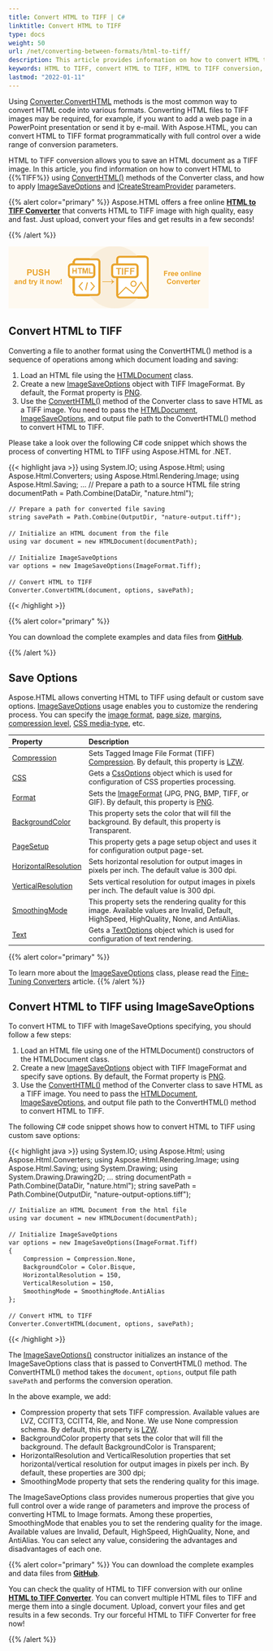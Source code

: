 ```yaml
---
title: Convert HTML to TIFF | C#
linktitle: Convert HTML to TIFF
type: docs
weight: 50
url: /net/converting-between-formats/html-to-tiff/
description: This article provides information on how to convert HTML to TIFF using Aspose.HTML API. You will learn about the supported HTML to TIFF conversion scenarios and consider examples to illustrate them.  
keywords: HTML to TIFF, convert HTML to TIFF, HTML to TIFF conversion, HTML to TIFF converter, save options
lastmod: "2022-01-11"
---
```

<link href="./../../style.css" rel="stylesheet" type="text/css" />

Using [Converter.ConvertHTML](https://apireference.aspose.com/html/net/aspose.html.converters/converter/methods/converthtml/index) methods is the most common way to convert HTML code into various formats. Converting HTML files to TIFF images may be required, for example, if you want to add a web page in a PowerPoint presentation or send it by e-mail. With Aspose.HTML, you can convert HTML to TIFF format programmatically with full control over a wide range of conversion parameters. 

HTML to TIFF conversion allows you to save an HTML document as a TIFF image. In this article, you find information on how to convert  HTML to {{%TIFF%}} using [ConvertHTML()](https://apireference.aspose.com/html/net/aspose.html.converters/converter/methods/index) methods of the Converter class, and how to apply [ImageSaveOptions](https://apireference.aspose.com/html/net/aspose.html.saving/imagesaveoptions) and [ICreateStreamProvider](https://apireference.aspose.com/html/net/aspose.html.io/icreatestreamprovider) parameters.

{{% alert color="primary" %}}
Aspose.HTML offers a free online <a href="https://products.aspose.app/html/conversion/html-to-tiff" target="_blank">**HTML to TIFF Converter**</a> that converts HTML to TIFF image with high quality, easy and fast. Just upload, convert your files and get results in a few seconds!

{{% /alert %}}

<a href="https://products.aspose.app/html/conversion/html-to-tiff" target="_blank">![Text "Banner HTML to TIFF Converter"](html-to-tiff.png#center)</a>

## **Convert HTML to TIFF**
Converting a file to another format using the ConvertHTML() method is a sequence of operations among which document loading and saving:

1. Load an HTML file using the [HTMLDocument](https://apireference.aspose.com/html/net/aspose.html/htmldocument) class.
1. Create a new [ImageSaveOptions](https://apireference.aspose.com/html/net/aspose.html.saving/imagesaveoptions) object with TIFF ImageFormat. By default, the Format property is [PNG](https://apireference.aspose.com/html/net/aspose.html.rendering.image/imageformat).
1. Use the [ConvertHTML()](https://apireference.aspose.com/html/net/aspose.html.converters.converter/converthtml/methods/3) method of the Converter class to save HTML as a TIFF image. You need to pass the [HTMLDocument](https://apireference.aspose.com/html/net/aspose.html/htmldocument), [ImageSaveOptions](https://apireference.aspose.com/html/net/aspose.html.saving/imagesaveoptions), and output file path to the ConvertHTML() method to convert HTML to TIFF.

Please take a look over the following C# code snippet which shows the process of converting HTML to TIFF using Aspose.HTML for .NET.

{{< highlight java >}}
using System.IO;
using Aspose.Html;
using Aspose.Html.Converters;
using Aspose.Html.Rendering.Image;
using Aspose.Html.Saving;
...
    // Prepare a path to a source HTML file
    string documentPath = Path.Combine(DataDir, "nature.html");

    // Prepare a path for converted file saving 
    string savePath = Path.Combine(OutputDir, "nature-output.tiff");
    
    // Initialize an HTML document from the file
    using var document = new HTMLDocument(documentPath);
    
    // Initialize ImageSaveOptions 
    var options = new ImageSaveOptions(ImageFormat.Tiff);
    
    // Convert HTML to TIFF
    Converter.ConvertHTML(document, options, savePath);
{{< /highlight >}}

{{% alert color="primary" %}} 

You can download the complete examples and data files from [**GitHub**](https://github.com/aspose-html/Aspose.HTML-Documentation/tree/main/content/tests-net).

{{% /alert %}}

## **Save Options**
Aspose.HTML allows converting HTML to TIFF using default or custom save options. [ImageSaveOptions](https://apireference.aspose.com/html/net/aspose.html.saving/imagesaveoptions) usage enables you to customize the rendering process. You can specify the [image format](https://apireference.aspose.com/html/net/aspose.html.rendering.image/imageformat), [page size](https://apireference.aspose.com/html/net/aspose.html.rendering/renderingoptions/properties/pagesetup), [margins](https://apireference.aspose.com/html/net/aspose.html.drawing/page/properties/margin), [compression level](https://apireference.aspose.com/html/net/aspose.html.rendering.image/compression), [CSS media-type](https://apireference.aspose.com/html/net/aspose.html.rendering/mediatype), etc. 

| Property                                                     | Description                                                  |
| :----------------------------------------------------------- | :----------------------------------------------------------- |
| [Compression](https://apireference.aspose.com/html/net/aspose.html.rendering.image/compression) | Sets Tagged Image File Format (TIFF) [Compression](https://apireference.aspose.com/html/net/aspose.html.rendering.image/compression). By default, this property is [LZW](https://apireference.aspose.com/html/net/aspose.html.rendering.image/compression). |
| [CSS](https://apireference.aspose.com/html/net/aspose.html.rendering/mediatype) | Gets a [CssOptions](https://apireference.aspose.com/html/net/aspose.html.rendering/cssoptions) object which is used for configuration of CSS properties processing. |
| [Format](https://apireference.aspose.com/html/net/aspose.html.rendering.image/imageformat) | Sets the [ImageFormat](https://apireference.aspose.com/html/net/aspose.html.rendering.image/imageformat) (JPG, PNG, BMP, TIFF, or GIF). By default, this property is [PNG](https://apireference.aspose.com/html/net/aspose.html.rendering.image/imageformat). |
| [BackgroundColor](https://apireference.aspose.com/html/net/aspose.html.rendering/renderingoptions/properties/backgroundcolor) | This property sets the color that will fill the background. By default, this property is Transparent. |
| [PageSetup](https://apireference.aspose.com/html/net/aspose.html.rendering/renderingoptions/properties/pagesetup) | This property gets a page setup object and uses it for configuration output page-set. |
| [HorizontalResolution](https://apireference.aspose.com/html/net/aspose.html.rendering.image/imagerenderingoptions/properties/horizontalresolution) | Sets horizontal resolution for output images in pixels per inch. The default value is 300 dpi. |
| [VerticalResolution](https://apireference.aspose.com/html/net/aspose.html.rendering.image/imagerenderingoptions/properties/verticalresolution) | Sets vertical resolution for output images in pixels per inch. The default value is 300 dpi. |
| [SmoothingMode](https://apireference.aspose.com/html/net/aspose.html.rendering.image/imagerenderingoptions/properties/smoothingmode) | This property sets the rendering quality for this image.  Available values are Invalid, Default, HighSpeed, HighQuality, None, and AntiAlias. |
| [Text](https://apireference.aspose.com/html/net/aspose.html.rendering.image/imagerenderingoptions/properties/text) | Gets a [TextOptions](https://apireference.aspose.com/html/net/aspose.html.rendering.image/textoptions) object which is used for configuration of text rendering. |

{{% alert color="primary" %}} 

To learn more about the [ImageSaveOptions](https://apireference.aspose.com/html/net/aspose.html.saving/imagesaveoptions) class, please read the [Fine-Tuning Converters](/html/net/converting-between-formats/fine-tuning-converters/) article.
{{% /alert %}}

## **Convert HTML to TIFF using ImageSaveOptions**

To convert HTML to TIFF with ImageSaveOptions specifying, you should follow a few steps: 

1. Load an HTML file using one of the HTMLDocument() constructors of the HTMLDocument class. 
1. Create a new [ImageSaveOptions](https://apireference.aspose.com/html/net/aspose.html.saving/imagesaveoptions) object with TIFF ImageFormat and specify save options. By default, the Format property is [PNG](https://apireference.aspose.com/html/net/aspose.html.rendering.image/imageformat).
1. Use the [ConvertHTML()](https://apireference.aspose.com/html/net/aspose.html.converters.converter/converthtml/methods/3) method of the  Converter class to save HTML as a TIFF image. You need to pass the [HTMLDocument](https://apireference.aspose.com/html/net/aspose.html/htmldocument), [ImageSaveOptions](https://apireference.aspose.com/html/net/aspose.html.saving/imagesaveoptions), and output file path to the ConvertHTML() method to convert HTML to TIFF.

The following C# code snippet shows how to convert HTML to TIFF using custom save options:

{{< highlight java >}}
using System.IO;
using Aspose.Html;
using Aspose.Html.Converters;
using Aspose.Html.Rendering.Image;
using Aspose.Html.Saving;
using System.Drawing;
using System.Drawing.Drawing2D;
...
    string documentPath = Path.Combine(DataDir, "nature.html");
    string savePath = Path.Combine(OutputDir, "nature-output-options.tiff");

    // Initialize an HTML Document from the html file
    using var document = new HTMLDocument(documentPath);
    
    // Initialize ImageSaveOptions 
    var options = new ImageSaveOptions(ImageFormat.Tiff)
    {
        Compression = Compression.None,
        BackgroundColor = Color.Bisque,
        HorizontalResolution = 150,
        VerticalResolution = 150,
        SmoothingMode = SmoothingMode.AntiAlias
    };
    
    // Convert HTML to TIFF
    Converter.ConvertHTML(document, options, savePath);   
{{< /highlight >}}

The [ImageSaveOptions()](https://apireference.aspose.com/html/net/aspose.html.saving/imagesaveoptions/constructors/main) constructor initializes an instance of the ImageSaveOptions class that is passed to ConvertHTML() method. The ConvertHTML() method takes the `document`, `options`,  output file path `savePath` and performs the conversion operation.

In the above example, we add:
 - Compression property that sets TIFF compression. Available values are LVZ, CCITT3, CCITT4, Rle, and None. We use None compression schema. By default, this property is [LZW](https://apireference.aspose.com/html/net/aspose.html.rendering.image/compression).
 - BackgroundColor property that sets the color that will fill the background. The default BackgroundColor is Transparent;
 - HorizontalResolution and VerticalResolution properties that set horizontal/vertical resolution for output images in pixels per inch. By default, these properties are 300 dpi;
 - SmoothingMode property that sets the rendering quality for this image. 

The ImageSaveOptions class provides numerous properties that give you full control over a wide range of parameters and improve the process of converting HTML to Image formats. Among these properties, SmoothingMode that enables you to set the rendering quality for the image.  Available values are Invalid, Default, HighSpeed, HighQuality, None, and AntiAlias. You can select any value, considering the advantages and disadvantages of each one.

{{% alert color="primary" %}} 
You can download the complete examples and data files from [**GitHub**](https://github.com/aspose-html/Aspose.HTML-Documentation/tree/main/content/tests-net).

You can check the quality of HTML to TIFF conversion with our online [**HTML to TIFF Converter**](https://products.aspose.app/html/conversion/html-to-tiff). You can convert multiple HTML files to TIFF and merge them into a single document. Upload, convert your files and get results in a few seconds. Try our forceful HTML to TIFF Converter for free now!

{{% /alert %}}







